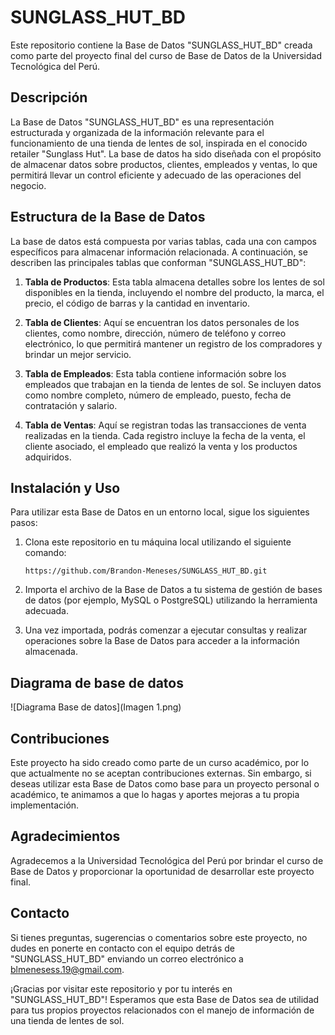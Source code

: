 # SUNGLASS_HUT_BD

Este repositorio contiene la Base de Datos "SUNGLASS_HUT_BD" creada como parte del proyecto final del curso de Base de Datos de la Universidad Tecnológica del Perú.

## Descripción

La Base de Datos "SUNGLASS_HUT_BD" es una representación estructurada y organizada de la información relevante para el funcionamiento de una tienda de lentes de sol, inspirada en el conocido retailer "Sunglass Hut". La base de datos ha sido diseñada con el propósito de almacenar datos sobre productos, clientes, empleados y ventas, lo que permitirá llevar un control eficiente y adecuado de las operaciones del negocio.

## Estructura de la Base de Datos

La base de datos está compuesta por varias tablas, cada una con campos específicos para almacenar información relacionada. A continuación, se describen las principales tablas que conforman "SUNGLASS_HUT_BD":

1. **Tabla de Productos**: Esta tabla almacena detalles sobre los lentes de sol disponibles en la tienda, incluyendo el nombre del producto, la marca, el precio, el código de barras y la cantidad en inventario.

2. **Tabla de Clientes**: Aquí se encuentran los datos personales de los clientes, como nombre, dirección, número de teléfono y correo electrónico, lo que permitirá mantener un registro de los compradores y brindar un mejor servicio.

3. **Tabla de Empleados**: Esta tabla contiene información sobre los empleados que trabajan en la tienda de lentes de sol. Se incluyen datos como nombre completo, número de empleado, puesto, fecha de contratación y salario.

4. **Tabla de Ventas**: Aquí se registran todas las transacciones de venta realizadas en la tienda. Cada registro incluye la fecha de la venta, el cliente asociado, el empleado que realizó la venta y los productos adquiridos.

## Instalación y Uso

Para utilizar esta Base de Datos en un entorno local, sigue los siguientes pasos:

1. Clona este repositorio en tu máquina local utilizando el siguiente comando:

   ```
   https://github.com/Brandon-Meneses/SUNGLASS_HUT_BD.git
   ```

2. Importa el archivo de la Base de Datos a tu sistema de gestión de bases de datos (por ejemplo, MySQL o PostgreSQL) utilizando la herramienta adecuada.

3. Una vez importada, podrás comenzar a ejecutar consultas y realizar operaciones sobre la Base de Datos para acceder a la información almacenada.

## Diagrama de base de datos
![Diagrama Base de datos](Imagen 1.png)


## Contribuciones

Este proyecto ha sido creado como parte de un curso académico, por lo que actualmente no se aceptan contribuciones externas. Sin embargo, si deseas utilizar esta Base de Datos como base para un proyecto personal o académico, te animamos a que lo hagas y aportes mejoras a tu propia implementación.

## Agradecimientos

Agradecemos a la Universidad Tecnológica del Perú por brindar el curso de Base de Datos y proporcionar la oportunidad de desarrollar este proyecto final.

## Contacto

Si tienes preguntas, sugerencias o comentarios sobre este proyecto, no dudes en ponerte en contacto con el equipo detrás de "SUNGLASS_HUT_BD" enviando un correo electrónico a [blmenesess.19@gmail.com](mailto:tucorreo@example.com).

¡Gracias por visitar este repositorio y por tu interés en "SUNGLASS_HUT_BD"! Esperamos que esta Base de Datos sea de utilidad para tus propios proyectos relacionados con el manejo de información de una tienda de lentes de sol.

